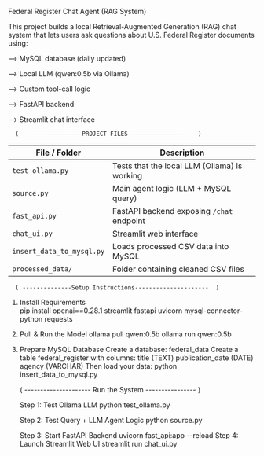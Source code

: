 Federal Register Chat Agent (RAG System)

This project builds a local Retrieval-Augmented Generation (RAG) chat system that lets users ask questions about U.S. Federal Register documents using:

--> MySQL database (daily updated)

--> Local LLM (qwen:0.5b via Ollama)

--> Custom tool-call logic

--> FastAPI backend

--> Streamlit chat interface

      (  ----------------PROJECT FILES----------------    )


| File / Folder             | Description                                  |
| ------------------------- | -------------------------------------------- |
| `test_ollama.py`          | Tests that the local LLM (Ollama) is working |
| `source.py`               | Main agent logic (LLM + MySQL query)         |
| `fast_api.py`             | FastAPI backend exposing `/chat` endpoint    |
| `chat_ui.py`              | Streamlit web interface                      |
| `insert_data_to_mysql.py` | Loads processed CSV data into MySQL          |
| `processed_data/`         | Folder containing cleaned CSV files          |

      ( --------------Setup Instructions---------------------  )

1. Install Requirements  
         pip install openai==0.28.1 streamlit fastapi uvicorn mysql-connector-python requests
2. Pull & Run the Model
         ollama pull qwen:0.5b
         ollama run qwen:0.5b
3. Prepare MySQL Database
         Create a database: federal_data
         Create a table federal_register with columns:
                  title (TEXT)
                  publication_date (DATE)
                  agency (VARCHAR)
         Then load your data:
                  python insert_data_to_mysql.py

   ( --------------------- Run the System ---------------- )

   
   Step 1: Test Ollama LLM
         python test_ollama.py
   
   Step 2: Test Query + LLM Agent Logic
          python source.py
   
   Step 3: Start FastAPI Backend
           uvicorn fast_api:app --reload
    Step 4: Launch Streamlit Web UI
           streamlit run chat_ui.py

 
